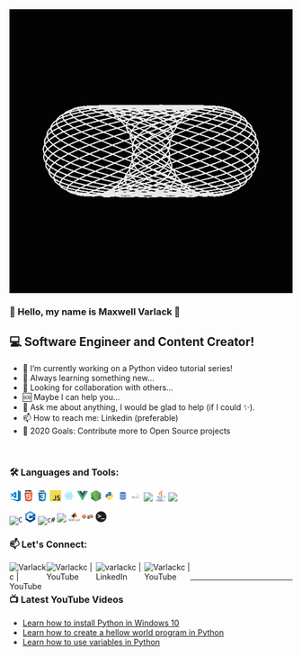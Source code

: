 <img align="center" alt="Header Image"  src="src/Torus.gif" />


### 👋 Hello, my name is Maxwell Varlack 👋

## 💻 Software Engineer and Content Creator!

- 🔭 I’m currently working on a Python video tutorial series!
- 🌱 Always learning something new...
- 👯 Looking for collaboration with others...
- 🆘 Maybe I can help you...
- 💬 Ask me about anything, I would be glad to help (if I could ✨).
- 📫 How to reach me: Linkedin (preferable)
- 🥅 2020 Goals: Contribute more to Open Source projects
<br/>

### 🛠️ Languages and Tools:
<code><img height="20" src="https://raw.githubusercontent.com/github/explore/80688e429a7d4ef2fca1e82350fe8e3517d3494d/topics/visual-studio-code/visual-studio-code.png"></code>
<code><img height="20" src="https://raw.githubusercontent.com/github/explore/80688e429a7d4ef2fca1e82350fe8e3517d3494d/topics/html/html.png"></code>
<code><img height="20" src="https://raw.githubusercontent.com/github/explore/80688e429a7d4ef2fca1e82350fe8e3517d3494d/topics/css/css.png"></code>
<code><img height="20" src="https://raw.githubusercontent.com/github/explore/80688e429a7d4ef2fca1e82350fe8e3517d3494d/topics/javascript/javascript.png"></code>
<code><img height="20" src="https://raw.githubusercontent.com/github/explore/80688e429a7d4ef2fca1e82350fe8e3517d3494d/topics/react/react.png"></code>
<code><img height="20" src="https://raw.githubusercontent.com/github/explore/80688e429a7d4ef2fca1e82350fe8e3517d3494d/topics/vue/vue.png"></code>
<code><img height="20" src="https://raw.githubusercontent.com/github/explore/80688e429a7d4ef2fca1e82350fe8e3517d3494d/topics/nodejs/nodejs.png"></code>
<code><img height="20" src="https://raw.githubusercontent.com/github/explore/80688e429a7d4ef2fca1e82350fe8e3517d3494d/topics/python/python.png"></code>
<code><img height="20" src="https://raw.githubusercontent.com/github/explore/80688e429a7d4ef2fca1e82350fe8e3517d3494d/topics/sql/sql.png"></code>
<code><img height="20" src="https://raw.githubusercontent.com/github/explore/80688e429a7d4ef2fca1e82350fe8e3517d3494d/topics/mysql/mysql.png"></code>
<code><img height="20" src="https://camo.githubusercontent.com/bde41ee933074ab16e159469ad1f25dd585be8dc4537e14429617d261816dabe/68747470733a2f2f64657669636f6e732e6769746875622e696f2f64657669636f6e2f64657669636f6e2e6769742f69636f6e732f706f737467726573716c2f706f737467726573716c2d6f726967696e616c2d776f72646d61726b2e737667"></code>
<code><img height="20" src="https://raw.githubusercontent.com/github/explore/80688e429a7d4ef2fca1e82350fe8e3517d3494d/topics/java/java.png"></code>
<code><img height="20" src="https://camo.githubusercontent.com/806761350c1aaba2b12e14297d299fc7858248df4f96d464d6240be5f05fd6d5/68747470733a2f2f64657669636f6e732e6769746875622e696f2f64657669636f6e2f64657669636f6e2e6769742f69636f6e732f6c696e75782f6c696e75782d6f726967696e616c2e737667"></code>

<code><img height="20" alt="C" src="https://camo.githubusercontent.com/d5a2ac7b68c6a98d423f45b6cb48618e6bfe5f840b5029f6e8a7493a98206f69/68747470733a2f2f64657669636f6e732e6769746875622e696f2f64657669636f6e2f64657669636f6e2e6769742f69636f6e732f632f632d6f726967696e616c2e737667"></code>
<code><img height="20" src="https://raw.githubusercontent.com/github/explore/80688e429a7d4ef2fca1e82350fe8e3517d3494d/topics/cpp/cpp.png"></code>
<code><img height="20" alt="c#" src="https://camo.githubusercontent.com/cd69d465422b52004238e359201fbe2cb18fa4b7cf10389ddfc5f522e6b83ce3/68747470733a2f2f64657669636f6e732e6769746875622e696f2f64657669636f6e2f64657669636f6e2e6769742f69636f6e732f6373686172702f6373686172702d6f726967696e616c2e737667"></code>
<code><img height="20" src="https://camo.githubusercontent.com/f283f4a1c87ced7aad208eaa1d239488e7971752ca9e5d01bd629526a204b2bf/68747470733a2f2f64657669636f6e732e6769746875622e696f2f64657669636f6e2f64657669636f6e2e6769742f69636f6e732f646f742d6e65742f646f742d6e65742d6f726967696e616c2d776f72646d61726b2e737667"></code>
<code><img height="20" src="https://raw.githubusercontent.com/github/explore/80688e429a7d4ef2fca1e82350fe8e3517d3494d/topics/matlab/matlab.png"></code>
<code><img height="20" src="https://raw.githubusercontent.com/github/explore/80688e429a7d4ef2fca1e82350fe8e3517d3494d/topics/git/git.png"></code>
<code><img height="20" src="https://raw.githubusercontent.com/github/explore/80688e429a7d4ef2fca1e82350fe8e3517d3494d/topics/terminal/terminal.png"></code>
<br/>

### 📫 Let's Connect:
[<img align="left" alt="Varlackc | YouTube" width="66px" src="https://img.shields.io/badge/gmail-D14836?&style=for-the-badge&logo=gmail&logoColor=white" />](mailto:varlackc@mail.gvsu.edu?subject=From%20GitHub&cc=esmerlinjm@gmail.com&body=Hi,%20there.%20Found%20you%20from%20GitHub.)
[<img align="left" alt="Varlackc | YouTube" width="88px" src="https://img.shields.io/badge/facebook-%231877F2.svg?&style=for-the-badge&logo=facebook&logoColor=white" />](https://www.facebook.com/maxwell.varlack)
[<img align="left" alt="varlackc | LinkedIn" width="86px" src="https://img.shields.io/badge/linkedin-%230077B5.svg?&style=for-the-badge&logo=linkedin&logoColor=white" />](https://www.linkedin.com/in/carlos-maxwell-varlack-aaa988118/)
[<img align="left" alt="Varlackc | YouTube" width="82px" src="https://img.shields.io/badge/youtube-%23FF0000.svg?&style=for-the-badge&logo=youtube&logoColor=white" />](https://www.youtube.com/channel/UCiZaDRtcGoj0M_sX_ZEM-Yw)
<br />

---
### 📺 Latest YouTube Videos
- [Learn how to install Python in Windows 10](https://www.youtube.com/watch?v=WviQKJjke6E&t)
- [Learn how to create a hellow world program in Python](https://www.youtube.com/watch?v=1RxBp7Sn2gE)
- [Learn how to use variables in Python](https://www.youtube.com/watch?v=E2ShCO42ols&t)

<!-- 
    Templated from: codeSTACKr channel
-->

